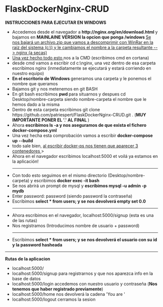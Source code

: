 # FlaskDockerNginx-CRUD

<b>INSTRUCCIONES PARA EJECUTAR EN WINDOWS</b>

<ul>
  <li>Accedemos desde el navegador a <b> http://nginx.org/en/download.html </b> y bajamos en <b> MAINLAINE VERSION  la opcion que ponga     /windows </b> <u>Se nos bajará un archivo.zip que vamos a descomprimir con WinRar en la raiz del sistema (c:\) y le cambiamos el nombre   a la carpeta resultante --> nginx (a secas) </u> <br></li>
  <li> <u> Una vez hecho todo esto </u> nos a la CMD (escribimos cmd en cortana) </li>
  <li> desde cmd vamos a escribir cd c:\nginx, una vez dentro de esa carpeta escribimos nginx (inmediatamente se ejecutará y estará        corriendo en nuestro equipo) </li>
  <li> <b> En el escritorio de Windows </b> generamos una carpeta y le ponemos el nombre que queramos</li>
  <li>Bajamos git y nos metenemos en git BASH</li>
  <li>En git bash escribimos <b> pwd </b> para situarnos y despues cd Desktop/nombre-carpeta siendo nombre-carpeta el nombre que le hemos dado a la misma</li>
   <li> Dentro de esta carpeta escribimos git clone https://github.com/patriespert/FlaskDockerNginx-CRUD.git . (<b>MUY IMPORTANTE PONER EL   '.' AL FINAL </b>) </li>
    <li> Ahora  <b> escribimos ls -a y nos aseguramos de que exista el fichero docker-compose.yml </b> </li>
    <li> Una vez hecha esta comprobación vamos a escribir <b> docker-compose up --build </b> </li>
    <li> todo sale bien,  <u> al escribir docker-ps nos tienen que aparecer 3 contenedores </u> > </li>
    <li> Ahora en el navegador escribimos localhost:5000 et voilá ya estamos en la aplicación! </li>
    <hr/>
    <li>Con todo esto seguimos en el mismo directorio (Desktop/nombre-carpeta) y escribimos  <b>docker exec -it <id del contenedor de mysql> bash </b> </li>
    <li> Se nos abrirá un prompt de mysql y  <b> escribimos mysql -u admin -p mydb </b> </li>
    <li> Enter password: password (siendo password la contraseña)</li>
    <li>Escribimos <b> select * from users; y se nos devolverá empty set 0.0 </b> </li>   
    <hr/>
    <li>Ahora escribimos en el navegador, localhost:5000/signup (esta es una de las rutas) </li>
    <li> Nos registramos (Introducimos nombre de usuario + password) </li>
    <hr/>
    <li>Escribimos <b> select * from users; y se nos devolverá el usuario con su id y la password hasheada </b> </li>   
</ul>
      
<hr/>

<b>Rutas de la aplicacion </b>
<ul>
<li>localhost:5000/</li>
<li>localhost:5000/signup  para registrarnos y que nos aparezca info en la base de datos</li>
<li>localhost:5000/login  accedemos con nuestro usuario y contraseña (<b>Nos tenemos que haber registrado previamente</b>) </li>
<li>localhost:5000/home nos devolverá la cadena  'You are <nombre de usuario>'</li>
 <li>localhost:5000/logout cerramos la sesion</li>
</ul>
